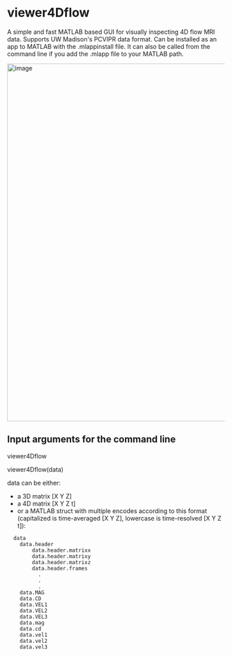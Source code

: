 # viewer4Dflow
A simple and fast MATLAB based GUI for visually inspecting 4D flow MRI data. Supports UW Madison's PCVIPR data format. Can be installed as an app to MATLAB with the .mlappinstall file. It can also be called from the command line if you add the .mlapp file to your MATLAB path.

<img width="829" alt="image" src="https://github.com/user-attachments/assets/7e6ff0a9-3688-4416-a82f-a6ff43b00b9d" />

## Input arguments for the command line

viewer4Dflow

viewer4Dflow(data)

data can be either:
* a 3D matrix [X Y Z]
* a 4D matrix [X Y Z t]
* or a MATLAB struct with multiple encodes according to this format (capitalized is time-averaged [X Y Z], lowercase is time-resolved [X Y Z t]):
```
  data
    data.header
        data.header.matrixx
        data.header.matrixy
        data.header.matrixz
        data.header.frames
          .
          .
          .
    data.MAG
    data.CD
    data.VEL1
    data.VEL2
    data.VEL3
    data.mag
    data.cd
    data.vel1
    data.vel2
    data.vel3
```
